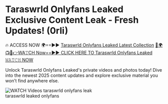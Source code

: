 # Taraswrld Onlyfans Leaked Exclusive Content Leak - Fresh Updates! (0rli)

🔥 ACCESS NOW 🌍==►► <a href="https://tinyurl.com/3fjeunct" rel="nofollow">Taraswrld Onlyfans Leaked Latest Collection</a></h3>
[🔴🌍📺📱👉WA𝚃CH Now==►► CLICK HERE TO Taraswrld Onlyfans Leaked 𝚆𝙰𝚃𝙲𝙷 NOW](https://tinyurl.com/3fjeunct)

Unlock Taraswrld Onlyfans Leaked's private videos and photos today! Dive into the newest 2025 content updates and explore exclusive material you won’t find anywhere else.


<a href="https://tinyurl.com/3fjeunct" rel="nofollow" data-target="animated-image.originalLink"><img src="https://camo.githubusercontent.com/8a4f000d20f83aca3bf7ec5f350d767afa0574a8a352519fd8cfa583a6f93a33/68747470733a2f2f692e696d6775722e636f6d2f644a486b345a712e676966" alt="WATCH Videos" data-canonical-src="https://i.imgur.com/dJHk4Zq.gif" style="max-width: 100%; display: inline-block;" data-target="animated-image.originalImage"></a>
taraswrld onlyfans leak<br>
taraswrld leaked onlyfans